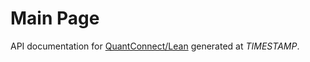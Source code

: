 # Main Page
API documentation for <a href="https://github.com/QuantConnect/Lean" target="_blank">QuantConnect/Lean</a> generated at $TIMESTAMP$.